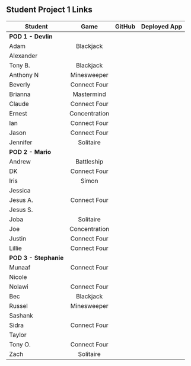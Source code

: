 ## Student Project 1 Links

| Student | Game | GitHub | Deployed App |
|---|:---:|:---:|:---:|
| **POD 1 - Devlin** |  |  |  |
| Adam | Blackjack |  |  |
| Alexander |  |  |  |
| Tony B. | Blackjack |  |  |
| Anthony N | Minesweeper |  |  |
| Beverly | Connect Four |  |  |
| Brianna | Mastermind |  |  |
| Claude | Connect Four |  |  |
| Ernest | Concentration |  |  |
| Ian | Connect Four |  |  |
| Jason | Connect Four |  |  |
| Jennifer | Solitaire |  |  |
| **POD 2 - Mario** |  |  |  |
| Andrew | Battleship |  |  |
| DK | Connect Four |  |  |
| Iris | Simon |  |  |
| Jessica |  |  |  |
| Jesus A. | Connect Four |  |  |
| Jesus S. |  |  |  |
| Joba | Solitaire |  |  |
| Joe | Concentration |  |  |
| Justin | Connect Four |  |  |
| Lillie | Connect Four |  |  |
| **POD 3 - Stephanie** |  |  |  |
| Munaaf | Connect Four |  |  |
| Nicole |  |  |  |
| Nolawi | Connect Four |  |  |
| Bec | Blackjack |  |  |
| Russel | Minesweeper |  |  |
| Sashank |  |  |  |
| Sidra | Connect Four |  |  |
| Taylor |  |  |  |
| Tony O. | Connect Four |  |  |
| Zach | Solitaire |  |  |


